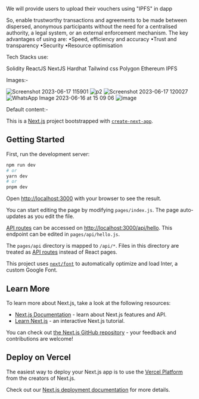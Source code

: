 We will provide users to upload their vouchers using "IPFS" in dapp

So, enable trustworthy transactions and agreements to be made between dispersed, anonymous participants without the need for a centralised authority, a legal system, or an external enforcement mechanism. The key advantages of using are:
•Speed, efficiency and accuracy
•Trust and transparency
•Security
•Resource optimisation

Tech Stacks use:

Solidity
ReactJS
NextJS
Hardhat
Tailwind css
Polygon 
Ethereum
IPFS



Images:-

![Screenshot 2023-06-17 115901](https://github.com/Amarnath-Rao/Voucherize/assets/96937608/30140a6d-ac2f-4eb5-808f-78ead5123bd5)
![p2](https://github.com/Amarnath-Rao/Voucherize/assets/96937608/fd93a751-0f59-4710-9b3c-8a9ece70709f)
![Screenshot 2023-06-17 120027](https://github.com/Amarnath-Rao/Voucherize/assets/96937608/3b413062-4ab5-45ff-b31b-c3099ff8a17c)
![WhatsApp Image 2023-06-16 at 15 09 06](https://github.com/Amarnath-Rao/Voucherize/assets/96937608/485516d7-0076-4e02-93ff-59ba28cafed6)
![image](https://github.com/Amarnath-Rao/Voucherize/assets/96937608/5713d0ba-576c-4909-b3a9-d43752bc3d86)















Default content:-

This is a [Next.js](https://nextjs.org/) project bootstrapped with [`create-next-app`](https://github.com/vercel/next.js/tree/canary/packages/create-next-app).

## Getting Started

First, run the development server:

```bash
npm run dev
# or
yarn dev
# or
pnpm dev
```


Open [http://localhost:3000](http://localhost:3000) with your browser to see the result.

You can start editing the page by modifying `pages/index.js`. The page auto-updates as you edit the file.

[API routes](https://nextjs.org/docs/api-routes/introduction) can be accessed on [http://localhost:3000/api/hello](http://localhost:3000/api/hello). This endpoint can be edited in `pages/api/hello.js`.

The `pages/api` directory is mapped to `/api/*`. Files in this directory are treated as [API routes](https://nextjs.org/docs/api-routes/introduction) instead of React pages.

This project uses [`next/font`](https://nextjs.org/docs/basic-features/font-optimization) to automatically optimize and load Inter, a custom Google Font.

## Learn More

To learn more about Next.js, take a look at the following resources:

- [Next.js Documentation](https://nextjs.org/docs) - learn about Next.js features and API.
- [Learn Next.js](https://nextjs.org/learn) - an interactive Next.js tutorial.

You can check out [the Next.js GitHub repository](https://github.com/vercel/next.js/) - your feedback and contributions are welcome!

## Deploy on Vercel

The easiest way to deploy your Next.js app is to use the [Vercel Platform](https://vercel.com/new?utm_medium=default-template&filter=next.js&utm_source=create-next-app&utm_campaign=create-next-app-readme) from the creators of Next.js.

Check out our [Next.js deployment documentation](https://nextjs.org/docs/deployment) for more details.
